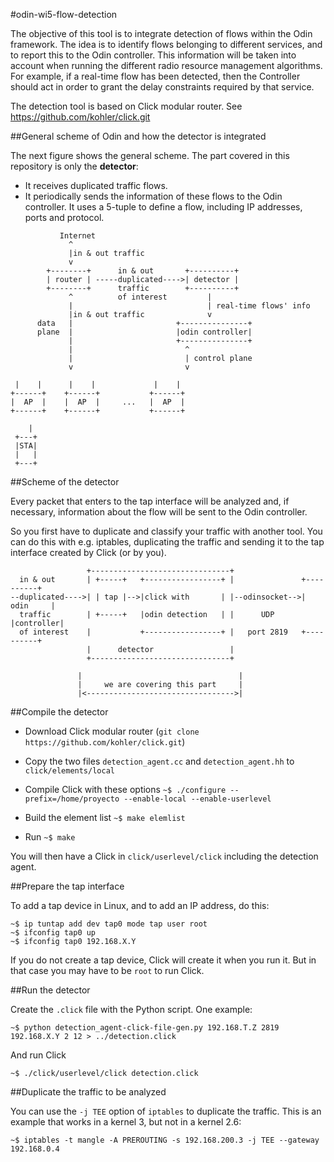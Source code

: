 #odin-wi5-flow-detection

The objective of this tool is to integrate detection of flows within the Odin framework. The idea is to identify flows belonging to different services, and to report this to the Odin controller. This information will be taken into account when running the different radio resource management algorithms. For example, if a real-time flow has been detected, then the Controller should act in order to grant the delay constraints required by that service.

The detection tool is based on Click modular router. See https://github.com/kohler/click.git

##General scheme of Odin and how the detector is integrated

The next figure shows the general scheme. The part covered in this repository is only the **detector**:
- It receives duplicated traffic flows.
- It periodically sends the information of these flows to the Odin controller. It uses a 5-tuple to define a flow, including IP addresses, ports and protocol.

```
           Internet
             ^
             |in & out traffic
             v
        +--------+      in & out       +----------+
        | router | -----duplicated---->| detector |
        +--------+      traffic        +----------+
             ^          of interest         |
             |                              | real-time flows' info
             |in & out traffic              v
      data   |                       +---------------+
      plane  |                       |odin controller|
             |                       +---------------+
             |                         ^
             |                         | control plane
             v                         v

 |    |      |    |             |    |
+------+    +------+           +------+    
|  AP  |    |  AP  |     ...   |  AP  |
+------+    +------+           +------+

    |
 +---+
 |STA|
 |   |
 +---+
```

##Scheme of the detector

Every packet that enters to the tap interface will be analyzed and, if necessary, information about the flow will be sent to the Odin controller.

So you first have to duplicate and classify your traffic with another tool. You can do this with e.g. iptables, duplicating the traffic and sending it to the tap interface created by Click (or by you).

```
                 +-------------------------------+
  in & out       | +-----+   +-----------------+ |               +----------+
--duplicated---->| | tap |-->|click with       | |--odinsocket-->| odin     |
  traffic        | +-----+   |odin detection   | |      UDP      |controller|
  of interest    |           +-----------------+ |   port 2819   +----------+
                 |      detector                 |
                 +-------------------------------+
                 
               |                                   |
               |     we are covering this part     |
               |<--------------------------------->|
```

##Compile the detector

- Download Click modular router (`git clone https://github.com/kohler/click.git`)

- Copy the two files `detection_agent.cc` and `detection_agent.hh` to `click/elements/local`

- Compile Click with these options
    `~$ ./configure --prefix=/home/proyecto --enable-local --enable-userlevel`

- Build the element list
    `~$ make elemlist`

- Run `~$ make`

You will then have a Click in `click/userlevel/click` including the detection agent.

##Prepare the tap interface

To add a tap device in Linux, and to add an IP address, do this:

    ~$ ip tuntap add dev tap0 mode tap user root
    ~$ ifconfig tap0 up
    ~$ ifconfig tap0 192.168.X.Y

If you do not create a tap device, Click will create it when you run it. But in that case you may have to be `root` to run Click.

##Run the detector

Create the `.click` file with the Python script. One example:

    ~$ python detection_agent-click-file-gen.py 192.168.T.Z 2819 192.168.X.Y 2 12 > ../detection.click

And run Click

    ~$ ./click/userlevel/click detection.click

##Duplicate the traffic to be analyzed

You can use the `-j TEE` option of `iptables` to duplicate the traffic. This is an example that works in a kernel 3, but not in a kernel 2.6:

    ~$ iptables -t mangle -A PREROUTING -s 192.168.200.3 -j TEE --gateway 192.168.0.4
